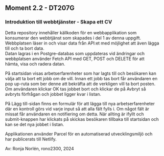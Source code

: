 ## Moment 2.2 - DT207G
### Introduktion till webbtjänster - Skapa ett CV
Detta repository innehåller källkoden för en webbapplikation som konsumerar den webbtjänst som 
skapades i del 1 av denna uppgift.  
Webbplatsen läser in och visar data från API:et med möjlighet att även lägga till och ta bort data.  
Datan lagras i en Postgre-databas som uppdateras vid ändringar och webbplatsen använder Fetch API
med GET, POST och DELETE för att hämta, visa och radera datan.  

På startsidan visas arbetserfarenheter som har lagts till och besökaren kan välja att ta bort ett jobb om de vill. Innan ett jobb tas bort 
får användaren en pop up-ruta som ber denne att bekräfta att de verkligen vill ta bort posten. Om användaren klickar OK tas jobbet bort 
och klickar de på Avbryt så avbryts förfrågan och jobbet ligger kvar i listan. 

På Lägg till-sidan finns en formulär för att lägga till nya arbetserfarenheter där en kontroll görs vid varje input 
så att alla fält fylls i. Om något fält är missat får användaren en notifiering om detta.
När allting är ifyllt och submit-knappen har klickats på skickas besökaren tillbaka till startsidan och kan se det nya jobbet i listan. 

Applikationen använder Parcel för en automatiserad utvecklingsmiljö och har publicerats till Netlify.

Av: Ronja Norlén, rono2300, 2024
